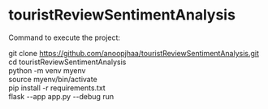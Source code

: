 # touristReviewSentimentAnalysis   

Command to execute the project:   

git clone https://github.com/anoopjhaa/touristReviewSentimentAnalysis.git   
cd touristReviewSentimentAnalysis  
python -m venv myenv   
source myenv/bin/activate   
pip install -r requirements.txt   
flask --app app.py --debug run   
